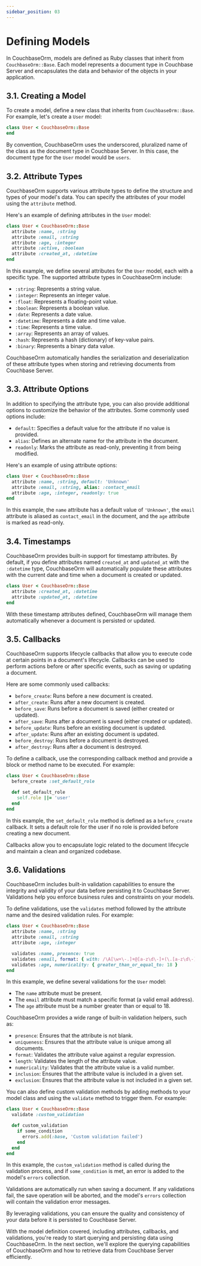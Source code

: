 ```yaml
---
sidebar_position: 03
---
```


# Defining Models

In CouchbaseOrm, models are defined as Ruby classes that inherit from `CouchbaseOrm::Base`. Each model represents a document type in Couchbase Server and encapsulates the data and behavior of the objects in your application.

## 3.1. Creating a Model

To create a model, define a new class that inherits from `CouchbaseOrm::Base`. For example, let's create a `User` model:

```ruby
class User < CouchbaseOrm::Base
end
```

By convention, CouchbaseOrm uses the underscored, pluralized name of the class as the document type in Couchbase Server. In this case, the document type for the `User` model would be `users`.

## 3.2. Attribute Types

CouchbaseOrm supports various attribute types to define the structure and types of your model's data. You can specify the attributes of your model using the `attribute` method.

Here's an example of defining attributes in the `User` model:

```ruby
class User < CouchbaseOrm::Base
  attribute :name, :string
  attribute :email, :string
  attribute :age, :integer
  attribute :active, :boolean
  attribute :created_at, :datetime
end
```

In this example, we define several attributes for the `User` model, each with a specific type. The supported attribute types in CouchbaseOrm include:

- `:string`: Represents a string value.
- `:integer`: Represents an integer value.
- `:float`: Represents a floating-point value.
- `:boolean`: Represents a boolean value.
- `:date`: Represents a date value.
- `:datetime`: Represents a date and time value.
- `:time`: Represents a time value.
- `:array`: Represents an array of values.
- `:hash`: Represents a hash (dictionary) of key-value pairs.
- `:binary`: Represents a binary data value.

CouchbaseOrm automatically handles the serialization and deserialization of these attribute types when storing and retrieving documents from Couchbase Server.

## 3.3. Attribute Options

In addition to specifying the attribute type, you can also provide additional options to customize the behavior of the attributes. Some commonly used options include:

- `default`: Specifies a default value for the attribute if no value is provided.
- `alias`: Defines an alternate name for the attribute in the document.
- `readonly`: Marks the attribute as read-only, preventing it from being modified.

Here's an example of using attribute options:

```ruby
class User < CouchbaseOrm::Base
  attribute :name, :string, default: 'Unknown'
  attribute :email, :string, alias: :contact_email
  attribute :age, :integer, readonly: true
end
```

In this example, the `name` attribute has a default value of `'Unknown'`, the `email` attribute is aliased as `contact_email` in the document, and the `age` attribute is marked as read-only.

## 3.4. Timestamps

CouchbaseOrm provides built-in support for timestamp attributes. By default, if you define attributes named `created_at` and `updated_at` with the `:datetime` type, CouchbaseOrm will automatically populate these attributes with the current date and time when a document is created or updated.

```ruby
class User < CouchbaseOrm::Base
  attribute :created_at, :datetime
  attribute :updated_at, :datetime
end
```

With these timestamp attributes defined, CouchbaseOrm will manage them automatically whenever a document is persisted or updated.

## 3.5. Callbacks

CouchbaseOrm supports lifecycle callbacks that allow you to execute code at certain points in a document's lifecycle. Callbacks can be used to perform actions before or after specific events, such as saving or updating a document.

Here are some commonly used callbacks:

- `before_create`: Runs before a new document is created.
- `after_create`: Runs after a new document is created.
- `before_save`: Runs before a document is saved (either created or updated).
- `after_save`: Runs after a document is saved (either created or updated).
- `before_update`: Runs before an existing document is updated.
- `after_update`: Runs after an existing document is updated.
- `before_destroy`: Runs before a document is destroyed.
- `after_destroy`: Runs after a document is destroyed.

To define a callback, use the corresponding callback method and provide a block or method name to be executed. For example:

```ruby
class User < CouchbaseOrm::Base
  before_create :set_default_role

  def set_default_role
    self.role ||= 'user'
  end
end
```

In this example, the `set_default_role` method is defined as a `before_create` callback. It sets a default role for the user if no role is provided before creating a new document.

Callbacks allow you to encapsulate logic related to the document lifecycle and maintain a clean and organized codebase.

## 3.6. Validations

CouchbaseOrm includes built-in validation capabilities to ensure the integrity and validity of your data before persisting it to Couchbase Server. Validations help you enforce business rules and constraints on your models.

To define validations, use the `validates` method followed by the attribute name and the desired validation rules. For example:

```ruby
class User < CouchbaseOrm::Base
  attribute :name, :string
  attribute :email, :string
  attribute :age, :integer

  validates :name, presence: true
  validates :email, format: { with: /\A[\w+\-.]+@[a-z\d\-]+(\.[a-z\d\-]+)*\.[a-z]+\z/i }
  validates :age, numericality: { greater_than_or_equal_to: 18 }
end
```

In this example, we define several validations for the `User` model:

- The `name` attribute must be present.
- The `email` attribute must match a specific format (a valid email address).
- The `age` attribute must be a number greater than or equal to 18.

CouchbaseOrm provides a wide range of built-in validation helpers, such as:

- `presence`: Ensures that the attribute is not blank.
- `uniqueness`: Ensures that the attribute value is unique among all documents.
- `format`: Validates the attribute value against a regular expression.
- `length`: Validates the length of the attribute value.
- `numericality`: Validates that the attribute value is a valid number.
- `inclusion`: Ensures that the attribute value is included in a given set.
- `exclusion`: Ensures that the attribute value is not included in a given set.

You can also define custom validation methods by adding methods to your model class and using the `validate` method to trigger them. For example:

```ruby
class User < CouchbaseOrm::Base
  validate :custom_validation

  def custom_validation
    if some_condition
      errors.add(:base, 'Custom validation failed')
    end
  end
end
```

In this example, the `custom_validation` method is called during the validation process, and if `some_condition` is met, an error is added to the model's `errors` collection.

Validations are automatically run when saving a document. If any validations fail, the save operation will be aborted, and the model's `errors` collection will contain the validation error messages.

By leveraging validations, you can ensure the quality and consistency of your data before it is persisted to Couchbase Server.

With the model definition covered, including attributes, callbacks, and validations, you're ready to start querying and persisting data using CouchbaseOrm. In the next section, we'll explore the querying capabilities of CouchbaseOrm and how to retrieve data from Couchbase Server efficiently.
